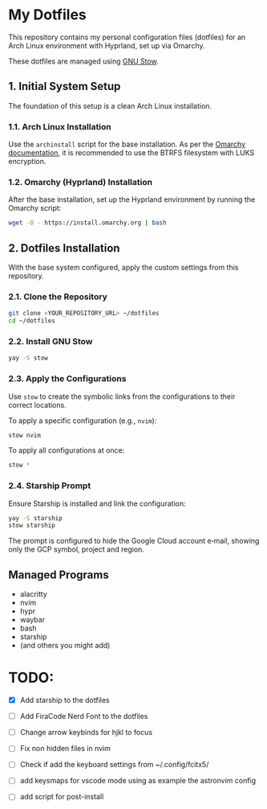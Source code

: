 # My Dotfiles

This repository contains my personal configuration files (dotfiles) for an Arch Linux environment with Hyprland, set up via Omarchy.

These dotfiles are managed using [GNU Stow](https://www.gnu.org/software/stow/).

## 1. Initial System Setup

The foundation of this setup is a clean Arch Linux installation.

### 1.1. Arch Linux Installation

Use the `archinstall` script for the base installation. As per the [Omarchy documentation](https://manuals.omamix.org/2/the-omarchy-manual/50/getting-started), it is recommended to use the BTRFS filesystem with LUKS encryption.

### 1.2. Omarchy (Hyprland) Installation

After the base installation, set up the Hyprland environment by running the Omarchy script:

```bash
wget -O - https://install.omarchy.org | bash
```

## 2. Dotfiles Installation

With the base system configured, apply the custom settings from this repository.

### 2.1. Clone the Repository

```bash
git clone <YOUR_REPOSITORY_URL> ~/dotfiles
cd ~/dotfiles
```

### 2.2. Install GNU Stow

```bash
yay -S stow
```

### 2.3. Apply the Configurations

Use `stow` to create the symbolic links from the configurations to their correct locations.

To apply a specific configuration (e.g., `nvim`):
```bash
stow nvim
```

To apply all configurations at once:
```bash
stow *
```

### 2.4. Starship Prompt

Ensure Starship is installed and link the configuration:

```bash
yay -S starship
stow starship
```

The prompt is configured to hide the Google Cloud account e‑mail, showing only the GCP symbol, project and region.

## Managed Programs

*   alacritty
*   nvim
*   hypr
*   waybar
*   bash
*   starship
*   (and others you might add)



# TODO:

- [x] Add starship to the dotfiles
- [ ] Add FiraCode Nerd Font to the dotfiles
- [ ] Change arrow keybinds for hjkl to focus
- [ ] Fix non hidden files in nvim
- [ ] Check if add the keyboard settings from ~/.config/fcitx5/
- [ ] add keysmaps for vscode mode using as example the astronvim config
- [ ] add script for post-install

